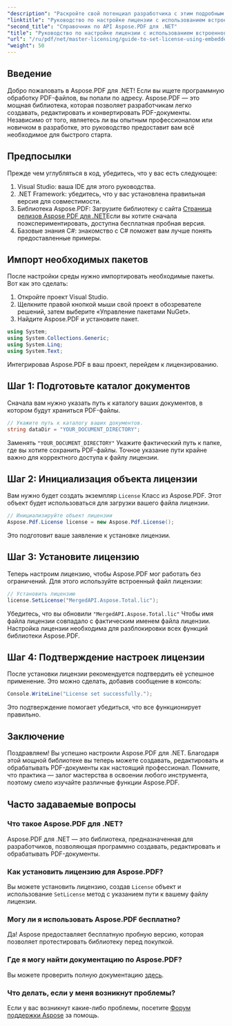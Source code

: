 ```yaml
---
"description": "Раскройте свой потенциал разработчика с этим подробным руководством по Aspose.PDF для .NET. Узнайте, как легко создавать, редактировать и обрабатывать PDF-документы программными средствами. В этом руководстве рассматриваются необходимые условия и пошаговые инструкции."
"linktitle": "Руководство по настройке лицензии с использованием встроенного ресурса"
"second_title": "Справочник по API Aspose.PDF для .NET"
"title": "Руководство по настройке лицензии с использованием встроенного ресурса"
"url": "/ru/pdf/net/master-licensing/guide-to-set-license-using-embedded-resource/"
"weight": 50
---
```


## Введение

Добро пожаловать в Aspose.PDF для .NET! Если вы ищете программную обработку PDF-файлов, вы попали по адресу. Aspose.PDF — это мощная библиотека, которая позволяет разработчикам легко создавать, редактировать и конвертировать PDF-документы. Независимо от того, являетесь ли вы опытным профессионалом или новичком в разработке, это руководство предоставит вам всё необходимое для быстрого старта.

## Предпосылки

Прежде чем углубляться в код, убедитесь, что у вас есть следующее:

1. Visual Studio: ваша IDE для этого руководства.
2. .NET Framework: убедитесь, что у вас установлена правильная версия для совместимости.
3. Библиотека Aspose.PDF: Загрузите библиотеку с сайта [Страница релизов Aspose PDF для .NET](https://releases.aspose.com/pdf/net/)Если вы хотите сначала поэкспериментировать, доступна бесплатная пробная версия.
4. Базовые знания C#: знакомство с C# поможет вам лучше понять предоставленные примеры.

## Импорт необходимых пакетов

После настройки среды нужно импортировать необходимые пакеты. Вот как это сделать:

1. Откройте проект Visual Studio.
2. Щелкните правой кнопкой мыши свой проект в обозревателе решений, затем выберите «Управление пакетами NuGet».
3. Найдите Aspose.PDF и установите пакет.

```csharp
using System;
using System.Collections.Generic;
using System.Linq;
using System.Text;
```

Интегрировав Aspose.PDF в ваш проект, перейдем к лицензированию.

## Шаг 1: Подготовьте каталог документов

Сначала вам нужно указать путь к каталогу ваших документов, в котором будут храниться PDF-файлы.

```csharp
// Укажите путь к каталогу ваших документов.
string dataDir = "YOUR_DOCUMENT_DIRECTORY";
```

Заменять `"YOUR_DOCUMENT_DIRECTORY"` Укажите фактический путь к папке, где вы хотите сохранить PDF-файлы. Точное указание пути крайне важно для корректного доступа к файлу лицензии.

## Шаг 2: Инициализация объекта лицензии

Вам нужно будет создать экземпляр `License` Класс из Aspose.PDF. Этот объект будет использоваться для загрузки вашего файла лицензии.

```csharp
// Инициализируйте объект лицензии
Aspose.Pdf.License license = new Aspose.Pdf.License();
```

Это подготовит ваше заявление к установке лицензии.

## Шаг 3: Установите лицензию

Теперь настроим лицензию, чтобы Aspose.PDF мог работать без ограничений. Для этого используйте встроенный файл лицензии:

```csharp
// Установить лицензию
license.SetLicense("MergedAPI.Aspose.Total.lic");
```

Убедитесь, что вы обновили `"MergedAPI.Aspose.Total.lic"` Чтобы имя файла лицензии совпадало с фактическим именем файла лицензии. Настройка лицензии необходима для разблокировки всех функций библиотеки Aspose.PDF.

## Шаг 4: Подтверждение настроек лицензии

После установки лицензии рекомендуется подтвердить её успешное применение. Это можно сделать, добавив сообщение в консоль:

```csharp
Console.WriteLine("License set successfully.");
```

Это подтверждение помогает убедиться, что все функционирует правильно.

## Заключение

Поздравляем! Вы успешно настроили Aspose.PDF для .NET. Благодаря этой мощной библиотеке вы теперь можете создавать, редактировать и обрабатывать PDF-документы как настоящий профессионал. Помните, что практика — залог мастерства в освоении любого инструмента, поэтому смело изучайте различные функции Aspose.PDF.

## Часто задаваемые вопросы

### Что такое Aspose.PDF для .NET?
Aspose.PDF для .NET — это библиотека, предназначенная для разработчиков, позволяющая программно создавать, редактировать и обрабатывать PDF-документы.

### Как установить лицензию для Aspose.PDF?
Вы можете установить лицензию, создав `License` объект и использование `SetLicense` метод с указанием пути к вашему файлу лицензии.

### Могу ли я использовать Aspose.PDF бесплатно?
Да! Aspose предоставляет бесплатную пробную версию, которая позволяет протестировать библиотеку перед покупкой.

### Где я могу найти документацию по Aspose.PDF?
Вы можете проверить полную документацию [здесь](https://reference.aspose.com/pdf/net/).

### Что делать, если у меня возникнут проблемы?
Если у вас возникнут какие-либо проблемы, посетите [Форум поддержки Aspose](https://forum.aspose.com/c/pdf/10) за помощь.